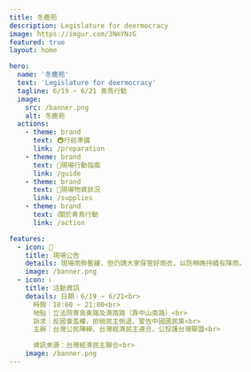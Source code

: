```yaml
---
title: 冬鹿苑
description: Legislature for deermocracy
image: https://imgur.com/3NmYNzG
featured: true
layout: home

hero:
  name: '冬鹿苑'
  text: 'Legislature for deermocracy'
  tagline: 6/19 ~ 6/21 青鳥行動
  image:
    src: /banner.png
    alt: 冬鹿苑
  actions:
    - theme: brand
      text: 🚇行前準備
      link: /preparation
    - theme: brand
      text: 🧭現場行動指南
      link: /guide
    - theme: brand
      text: 🛒現場物資狀況
      link: /supplies
    - theme: brand
      text: ℹ️關於青鳥行動
      link: /action

features:
  - icon: 📢
    title: 現場公告
    details: 現場雨勢暫緩，但仍請大家保管好雨衣，以防稍晚持續有降雨。
    image: /banner.png
  - icon: ℹ️
    title: 活動資訊
    details: 日期｜6/19 ~ 6/21<br>
      時間｜10:00 ~ 21:00<br>
      地點｜立法院青島東路及濟南路（靠中山南路）<br>
      訴求｜反國會濫權，拒絕民主倒退，警告中國國民黨<br>
      主辦｜台灣公民陣線、台灣經濟民主連合、公投護台灣聯盟<br>

      資訊來源：台灣經濟民主聯合<br>
    image: /banner.png
---
```


<!-- Google Tag Manager (noscript) -->

<noscript><iframe src="https://www.googletagmanager.com/ns.html?id=GTM-55NGJN7L"
height="0" width="0" style="display:none;visibility:hidden"></iframe></noscript>

<!-- End Google Tag Manager (noscript) -->

<!-- ::: danger
現場開始下雨 等等預估有暴雨
請大家注意 盡量勿使用雨傘以免誤傷人
::: -->

<!-- ::: warning
這是範例資訊框3
::: -->

<!-- ::: tip
這是範例資訊框2 <br>
這是範例資訊框2 <br>
這是範例資訊框2 <br>
這是範例資訊框2 <br>
這是範例資訊框2 <br>
:::

::: details
這是範例摺疊資訊框
::: -->

<style>
  h3 {
    margin-top: 12px !important;
  }
</style>
